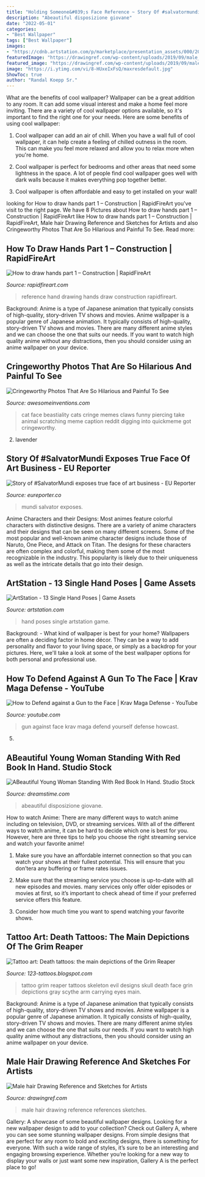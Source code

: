```yaml
---
title: "Holding Someone&#039;s Face Reference ~ Story Of #salvatormundi Exposes True Face Of Art Business"
description: "Abeautiful disposizione giovane"
date: "2022-05-01"
categories:
- "Best Wallpaper"
tags: ["Best Wallpaper"]
images:
- "https://cdnb.artstation.com/p/marketplace/presentation_assets/000/205/029/large/file.jpg?1569329476"
featuredImage: "https://drawingref.com/wp-content/uploads/2019/09/male_hair4.jpg"
featured_image: "https://drawingref.com/wp-content/uploads/2019/09/male_hair4.jpg"
image: "https://i.ytimg.com/vi/8-HUxeIxFsQ/maxresdefault.jpg"
ShowToc: true
author: "Randal Koepp Sr."
---
```



What are the benefits of cool wallpaper?
Wallpaper can be a great addition to any room. It can add some visual interest and make a home feel more inviting. There are a variety of cool wallpaper options available, so it's important to find the right one for your needs. Here are some benefits of using cool wallpaper: 
1. Cool wallpaper can add an air of chill. When you have a wall full of cool wallpaper, it can help create a feeling of chilled outness in the room. This can make you feel more relaxed and allow you to relax more when you're home. 

2. Cool wallpaper is perfect for bedrooms and other areas that need some lightness in the space. A lot of people find cool wallpaper goes well with dark walls because it makes everything pop together better. 

3. Cool wallpaper is often affordable and easy to get installed on your wall!

	

		
looking for How to draw hands part 1 – Construction | RapidFireArt you've visit to the right page. We have 8 Pictures about How to draw hands part 1 – Construction | RapidFireArt like How to draw hands part 1 – Construction | RapidFireArt, Male hair Drawing Reference and Sketches for Artists and also Cringeworthy Photos That Are So Hilarious and Painful To See. Read more:
		
    
## How To Draw Hands Part 1 – Construction | RapidFireArt

<img loading=lazy src="https://rapidfireart.com/wp-content/uploads/2015/08/Hand-Images-for-Drawing-Reference-2-1024x580.jpg" onerror="this.onerror=null;this.src='https://tse4.mm.bing.net/th?id=OIP.LC46IqynfGNmgsmeJi79agHaEM&amp;pid=15.1';" alt="How to draw hands part 1 – Construction | RapidFireArt">

_Source: rapidfireart.com_

>reference hand drawing hands draw construction rapidfireart. 

	

Background: Anime is a type of Japanese animation that typically consists of high-quality, story-driven TV shows and movies.
Anime wallpaper is a popular genre of Japanese animation. It typically consists of high-quality, story-driven TV shows and movies. There are many different anime styles and we can choose the one that suits our needs. If you want to watch high quality anime without any distractions, then you should consider using an anime wallpaper on your device.

    
## Cringeworthy Photos That Are So Hilarious And Painful To See

<img loading=lazy src="https://www.awesomeinventions.com/wp-content/uploads/2018/03/cat-scratching-girl-face-cringeworthy-photos.jpg" onerror="this.onerror=null;this.src='https://tse2.mm.bing.net/th?id=OIP.rQkR7DHOc5zwKoWU4hbITwHaJ3&amp;pid=15.1';" alt="Cringeworthy Photos That Are So Hilarious and Painful To See">

_Source: awesomeinventions.com_

>cat face beastiality cats cringe memes claws funny piercing take animal scratching meme caption reddit digging into quickmeme got cringeworthy. 

	

2. lavender 

    
## Story Of #SalvatorMundi Exposes True Face Of Art Business - EU Reporter

<img loading=lazy src="https://www.eureporter.co/wp-content/uploads/2018/11/salvatormundi-768x1024.jpg" onerror="this.onerror=null;this.src='https://tse4.mm.bing.net/th?id=OIP.M5SD7v0lr9Gt6fbgYs7IegHaJ4&amp;pid=15.1';" alt="Story of #SalvatorMundi exposes true face of art business - EU Reporter">

_Source: eureporter.co_

>mundi salvator exposes. 

	

Anime Characters and their Designs: Most animes feature colorful characters with distinctive designs.
There are a variety of anime characters and their designs that can be seen on many different screens. Some of the most popular and well-known anime character designs include those of Naruto, One Piece, and Attack on Titan. The designs for these characters are often complex and colorful, making them some of the most recognizable in the industry. This popularity is likely due to their uniqueness as well as the intricate details that go into their design.

    
## ArtStation - 13 Single Hand Poses | Game Assets

<img loading=lazy src="https://cdnb.artstation.com/p/marketplace/presentation_assets/000/205/029/large/file.jpg?1569329476" onerror="this.onerror=null;this.src='https://tse2.mm.bing.net/th?id=OIP.5qyaec0cIAiBJ_qD5dVrCwHaHa&amp;pid=15.1';" alt="ArtStation - 13 Single Hand Poses | Game Assets">

_Source: artstation.com_

>hand poses single artstation game. 

	

Background: - What kind of wallpaper is best for your home?
Wallpapers are often a deciding factor in home décor. They can be a way to add personality and flavor to your living space, or simply as a backdrop for your pictures. Here, we'll take a look at some of the best wallpaper options for both personal and professional use.

    
## How To Defend Against A Gun To The Face | Krav Maga Defense - YouTube

<img loading=lazy src="https://i.ytimg.com/vi/8-HUxeIxFsQ/maxresdefault.jpg" onerror="this.onerror=null;this.src='https://tse1.mm.bing.net/th?id=OIP.rKVGu2g9lA7qtSR7-TbO3wHaEK&amp;pid=15.1';" alt="How to Defend against a Gun to the Face | Krav Maga Defense - YouTube">

_Source: youtube.com_

>gun against face krav maga defend yourself defense howcast. 

	

5.

    
## ABeautiful Young Woman Standing With Red Book In Hand. Studio Stock

<img loading=lazy src="https://thumbs.dreamstime.com/z/abeautiful-young-woman-standing-red-book-hand-studio-beautiful-open-holding-one-other-55671268.jpg" onerror="this.onerror=null;this.src='https://tse3.mm.bing.net/th?id=OIP.MEOG7QlZtdq4Ng4TxoZp5wHaKD&amp;pid=15.1';" alt="ABeautiful Young Woman Standing With Red Book In Hand. Studio Stock">

_Source: dreamstime.com_

>abeautiful disposizione giovane. 

	

How to watch Anime: There are many different ways to watch anime including on television, DVD, or streaming services.
With all of the different ways to watch anime, it can be hard to decide which one is best for you. However, here are three tips to help you choose the right streaming service and watch your favorite anime!
1. Make sure you have an affordable internet connection so that you can watch your shows at their fullest potential. This will ensure that you don’tera any buffering or frame rates issues.

2. Make sure that the streaming service you choose is up-to-date with all new episodes and movies. many services only offer older episodes or movies at first, so it’s important to check ahead of time if your preferred service offers this feature.

3. Consider how much time you want to spend watching your favorite shows.

    
## Tattoo Art: Death Tattoos: The Main Depictions Of The Grim Reaper

<img loading=lazy src="https://4.bp.blogspot.com/-y6qRHp28Hww/UD_FVAhewNI/AAAAAAAAAiA/6c6p9aN8YW8/s1600/skulltattoo4.jpg" onerror="this.onerror=null;this.src='https://tse3.mm.bing.net/th?id=OIP.1bSBz7IFsFdWBQ6QFJDs8QAAAA&amp;pid=15.1';" alt="Tattoo art: Death tattoos: the main depictions of the Grim Reaper">

_Source: 123-tattoos.blogspot.com_

>tattoo grim reaper tattoos skeleton evil designs skull death face grin depictions gray scythe arm carrying eyes main. 

	

Background: Anime is a type of Japanese animation that typically consists of high-quality, story-driven TV shows and movies.
Anime wallpaper is a popular genre of Japanese animation. It typically consists of high-quality, story-driven TV shows and movies. There are many different anime styles and we can choose the one that suits our needs. If you want to watch high quality anime without any distractions, then you should consider using an anime wallpaper on your device.

    
## Male Hair Drawing Reference And Sketches For Artists

<img loading=lazy src="https://drawingref.com/wp-content/uploads/2019/09/male_hair4.jpg" onerror="this.onerror=null;this.src='https://tse4.mm.bing.net/th?id=OIP.X_VTVrfwbUE_rWfqmOyWIQHaKo&amp;pid=15.1';" alt="Male hair Drawing Reference and Sketches for Artists">

_Source: drawingref.com_

>male hair drawing reference references sketches. 

	

Gallery: A showcase of some beautiful wallpaper designs.
Looking for a new wallpaper design to add to your collection? Check out Gallery A, where you can see some stunning wallpaper designs. From simple designs that are perfect for any room to bold and exciting designs, there is something for everyone. With such a wide range of styles, it’s sure to be an interesting and engaging browsing experience. Whether you’re looking for a new way to display your walls or just want some new inspiration, Gallery A is the perfect place to go!





	
	
